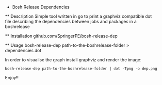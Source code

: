 * Bosh Release Dependencies

** Description
Simple tool written in go to print a graphviz compatible dot file describing the dependencies between jobs and packages in a boshrelease

** Installation
github.com/SpringerPE/bosh-release-dep

** Usage
bosh-release-dep path-to-the-boshrelease-folder > dependencies.dot

In order to visualise the graph install graphviz and render the image:

```
bosh-release-dep path-to-the-boshrelease-folder | dot -Tpng -o dep.png
```

Enjoy!!